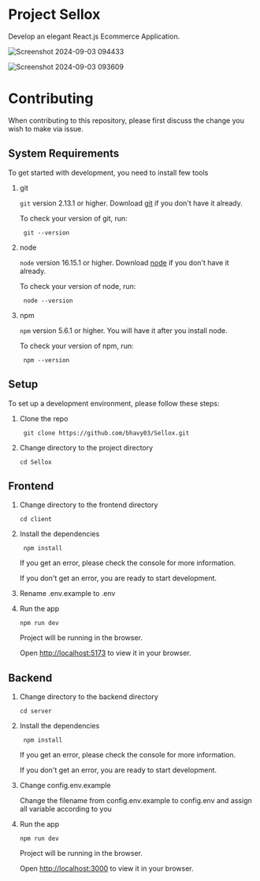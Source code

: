 # Project Sellox

Develop an elegant React.js Ecommerce Application.

![Screenshot 2024-09-03 094433](https://github.com/user-attachments/assets/4e7e416b-8859-4837-b3bb-5434ec19813e)

![Screenshot 2024-09-03 093609](https://github.com/user-attachments/assets/6a66442d-0693-4fd5-88ba-5e1d63d8e1d1)

# Contributing

When contributing to this repository, please first discuss the change you wish to make via issue.

## System Requirements

To get started with development, you need to install few tools

1. git

   `git` version 2.13.1 or higher. Download [git](https://git-scm.com/downloads) if you don't have it already.

   To check your version of git, run:

   ```shell
    git --version
   ```

2. node

   `node` version 16.15.1 or higher. Download [node](https://nodejs.org/en/download/) if you don't have it already.

   To check your version of node, run:

   ```shell
    node --version
   ```

3. npm

   `npm` version 5.6.1 or higher. You will have it after you install node.

   To check your version of npm, run:

   ```shell
    npm --version
   ```

## Setup

To set up a development environment, please follow these steps:

1. Clone the repo

   ```shell
    git clone https://github.com/bhavy03/Sellox.git
   ```

2. Change directory to the project directory

   ```shell
   cd Sellox
   ```

## Frontend

1. Change directory to the frontend directory

   ```shell
   cd client
   ```

2. Install the dependencies

   ```shell
    npm install
   ```

   If you get an error, please check the console for more information.

   If you don't get an error, you are ready to start development.

3. Rename .env.example to .env
    

4. Run the app

   ```shell
   npm run dev
   ```

   Project will be running in the browser.

   Open [http://localhost:5173](http://localhost:5173) to view it in your browser.

## Backend

1. Change directory to the backend directory

   ```shell
   cd server
   ```

2. Install the dependencies

   ```shell
    npm install
   ```

   If you get an error, please check the 
console for more information.

   If you don't get an error, you are ready 
to start development.
 
3. Change config.env.example

   Change the filename from config.env.example to
config.env and assign all variable according to you


4. Run the app

   ```shell
   npm run dev
   ```

   Project will be running in the browser.

   Open [http://localhost:3000](http://localhost:3000) to view it in your browser.
